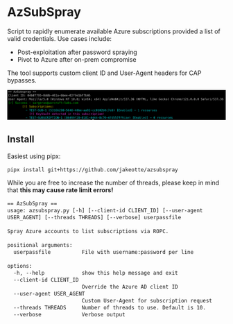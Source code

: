# AzSubSpray

Script to rapidly enumerate available Azure subscriptions provided a list of valid credentials.
Use cases include:
- Post-exploitation after password spraying
- Pivot to Azure after on-prem compromise

The tool supports custom client ID and User-Agent headers for CAP bypasses.

![img](./demo.png)
## Install

Easiest using pipx:
```
pipx install git+https://github.com/jakeotte/azsubspray
```

While you are free to increase the number of threads, please keep in mind that **this may cause rate limit errors!**

```
== AzSubSpray ==
usage: azsubspray.py [-h] [--client-id CLIENT_ID] [--user-agent USER_AGENT] [--threads THREADS] [--verbose] userpassfile

Spray Azure accounts to list subscriptions via ROPC.

positional arguments:
  userpassfile          File with username:password per line

options:
  -h, --help            show this help message and exit
  --client-id CLIENT_ID
                        Override the Azure AD client ID
  --user-agent USER_AGENT
                        Custom User-Agent for subscription request
  --threads THREADS     Number of threads to use. Default is 10.
  --verbose             Verbose output
```
